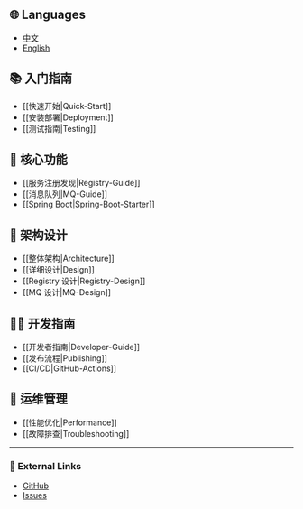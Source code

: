 ## 🌐 Languages
- [中文](Home)
- [English](Home-en)

## 📚 入门指南
- [[快速开始|Quick-Start]]
- [[安装部署|Deployment]]
- [[测试指南|Testing]]

## 🔧 核心功能
- [[服务注册发现|Registry-Guide]]
- [[消息队列|MQ-Guide]]
- [[Spring Boot|Spring-Boot-Starter]]

## 📐 架构设计
- [[整体架构|Architecture]]
- [[详细设计|Design]]
- [[Registry 设计|Registry-Design]]
- [[MQ 设计|MQ-Design]]

## 👨‍💻 开发指南
- [[开发者指南|Developer-Guide]]
- [[发布流程|Publishing]]
- [[CI/CD|GitHub-Actions]]

## 🚀 运维管理
- [[性能优化|Performance]]
- [[故障排查|Troubleshooting]]

---

### 🔗 External Links
- [GitHub](https://github.com/cuihairu/redis-streaming)
- [Issues](https://github.com/cuihairu/redis-streaming/issues)
